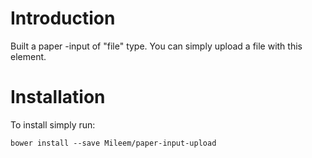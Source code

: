 # Introduction

Built a paper -input of "file" type. You can simply upload a file with this element.

# Installation
To install simply run:

```
bower install --save Mileem/paper-input-upload
```
